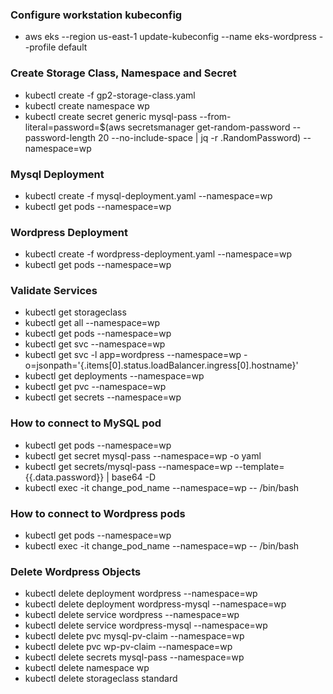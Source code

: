 ### Configure workstation kubeconfig

- aws eks --region us-east-1 update-kubeconfig --name eks-wordpress --profile default

### Create Storage Class, Namespace and Secret

- kubectl create -f gp2-storage-class.yaml
- kubectl create namespace wp
- kubectl create secret generic mysql-pass --from-literal=password=$(aws secretsmanager get-random-password --password-length 20 --no-include-space | jq -r .RandomPassword) --namespace=wp

### Mysql Deployment

- kubectl create -f mysql-deployment.yaml --namespace=wp
- kubectl get pods --namespace=wp

### Wordpress Deployment

- kubectl create -f wordpress-deployment.yaml --namespace=wp
- kubectl get pods --namespace=wp

### Validate Services

- kubectl get storageclass
- kubectl get all --namespace=wp
- kubectl get pods --namespace=wp
- kubectl get svc --namespace=wp
- kubectl get svc -l app=wordpress --namespace=wp -o=jsonpath='{.items[0].status.loadBalancer.ingress[0].hostname}'
- kubectl get deployments --namespace=wp
- kubectl get pvc --namespace=wp
- kubectl get secrets --namespace=wp

### How to connect to MySQL pod 

- kubectl get pods --namespace=wp
- kubectl get secret mysql-pass --namespace=wp -o yaml
- kubectl get secrets/mysql-pass --namespace=wp --template={{.data.password}} | base64 -D
- kubectl exec -it change_pod_name --namespace=wp -- /bin/bash

### How to connect to Wordpress pods

- kubectl get pods --namespace=wp
- kubectl exec -it change_pod_name --namespace=wp -- /bin/bash

### Delete Wordpress Objects

- kubectl delete deployment wordpress --namespace=wp
- kubectl delete deployment wordpress-mysql --namespace=wp
- kubectl delete service wordpress --namespace=wp
- kubectl delete service wordpress-mysql --namespace=wp
- kubectl delete pvc mysql-pv-claim --namespace=wp
- kubectl delete pvc wp-pv-claim --namespace=wp
- kubectl delete secrets mysql-pass --namespace=wp
- kubectl delete namespace wp
- kubectl delete storageclass standard